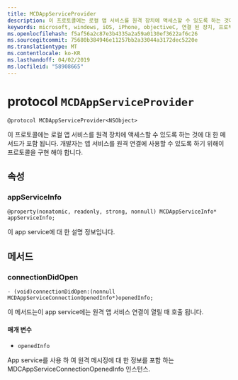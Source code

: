 ```yaml
---
title: MCDAppServiceProvider
description: 이 프로토콜에는 로컬 앱 서비스를 원격 장치에 액세스할 수 있도록 하는 것에 대 한 메서드가 포함 됩니다.
keywords: microsoft, windows, iOS, iPhone, objectiveC, 연결 된 장치, 프로젝트 로마
ms.openlocfilehash: f5af56a2c87e3b4335a2a59a0130ef3622af6c26
ms.sourcegitcommit: 75680b384946e11257bb2a33044a3172dec5220e
ms.translationtype: MT
ms.contentlocale: ko-KR
ms.lasthandoff: 04/02/2019
ms.locfileid: "58908665"
---
```

# <a name="protocol-mcdappserviceprovider"></a>protocol `MCDAppServiceProvider`

```
@protocol MCDAppServiceProvider<NSObject>
```

이 프로토콜에는 로컬 앱 서비스를 원격 장치에 액세스할 수 있도록 하는 것에 대 한 메서드가 포함 됩니다. 개발자는 앱 서비스를 원격 연결에 사용할 수 있도록 하기 위해이 프로토콜을 구현 해야 합니다.

## <a name="properties"></a>속성
 
### <a name="appserviceinfo"></a>appServiceInfo
`@property(nonatomic, readonly, strong, nonnull) MCDAppServiceInfo* appServiceInfo;`

이 app service에 대 한 설명 정보입니다.

## <a name="methods"></a>메서드

### <a name="connectiondidopen"></a>connectionDidOpen
`- (void)connectionDidOpen:(nonnull MCDAppServiceConnectionOpenedInfo*)openedInfo;`

이 메서드는이 app service에는 원격 앱 서비스 연결이 열릴 때 호출 됩니다.

#### <a name="parameters"></a>매개 변수 
* `openedInfo`

App service를 사용 하 여 원격 메시징에 대 한 정보를 포함 하는 MDCAppServiceConnectionOpenedInfo 인스턴스.